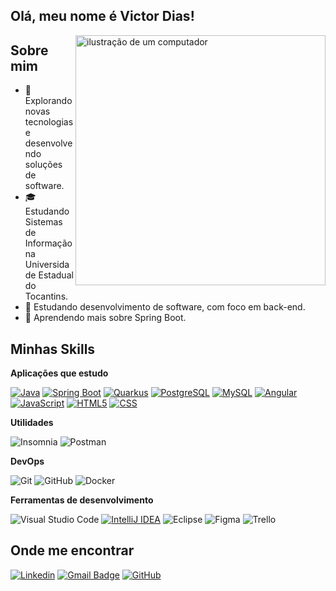 

## Olá, meu nome é Victor Dias!
<img src="https://raw.githubusercontent.com/MicaelliMedeiros/micaellimedeiros/master/image/computer-illustration.png" alt="ilustração de um computador" min-width="400px" max-width="400px" width="400px" align="right">
<h2>Sobre mim</h2>

- 🤔 Explorando novas tecnologias e desenvolvendo soluções de software.
- 🎓 Estudando Sistemas de Informação na Universidade Estadual do Tocantins.
- 💼 Estudando desenvolvimento de software, com foco em back-end.
- 🌱 Aprendendo mais sobre Spring Boot.

## Minhas Skills

**Aplicações que estudo**

[![Java](https://img.shields.io/badge/-Java-333333?style=flat&logo=Java&logoColor=007396)](URL_PARA_JAVA)
[![Spring Boot](https://img.shields.io/badge/-Spring%20Boot-333333?style=flat&logo=SpringBoot&logoColor=6DB33F)](URL_PARA_SPRING_BOOT)
[![Quarkus](https://img.shields.io/badge/-Quarkus-333333?style=flat&logo=Quarkus&logoColor=0098D3)](URL_PARA_QUARKUS)
[![PostgreSQL](https://img.shields.io/badge/-PostgreSQL-333333?style=flat&logo=PostgreSQL&logoColor=336791)](URL_PARA_POSTGRESQL)
[![MySQL](https://img.shields.io/badge/-MySQL-333333?style=flat&logo=MySQL&logoColor=4479A1)](URL_PARA_MYSQL)
[![Angular](https://img.shields.io/badge/-Angular-333333?style=flat&logo=Angular&logoColor=DD0031)](URL_PARA_ANGULAR)
[![JavaScript](https://img.shields.io/badge/-JavaScript-333333?style=flat&logo=javascript)](URL_PARA_JAVASCRIPT)
[![HTML5](https://img.shields.io/badge/-HTML5-333333?style=flat&logo=HTML5)](URL_PARA_HTML5)
[![CSS](https://img.shields.io/badge/-CSS-333333?style=flat&logo=CSS3&logoColor=1572B6)](URL_PARA_CSS)


**Utilidades**

![Insomnia](https://img.shields.io/badge/-Insomnia-333333?style=flat&logo=insomnia)
![Postman](https://img.shields.io/badge/-Postman-333333?style=flat&logo=postman)

**DevOps**

![Git](https://img.shields.io/badge/-Git-333333?style=flat&logo=git)
![GitHub](https://img.shields.io/badge/-GitHub-333333?style=flat&logo=github)
![Docker](https://img.shields.io/badge/-Docker-333333?style=flat&logo=docker)

**Ferramentas de desenvolvimento**

![Visual Studio Code](https://img.shields.io/badge/-Visual%20Studio%20Code-333333?style=flat&logo=visual-studio-code&logoColor=007ACC)
[![IntelliJ IDEA](https://img.shields.io/badge/-IntelliJ%20IDEA-333333?style=flat&logo=IntelliJ%20IDEA&logoColor=000000)](URL_PARA_INTELLIJ_IDEA)
![Eclipse](https://img.shields.io/badge/-Eclipse-333333?style=flat&logo=eclipse-ide&logoColor=2C2255)
![Figma](https://img.shields.io/badge/-Figma-333333?style=flat&logo=figma&logoColor=007ACC)
![Trello](https://img.shields.io/badge/-Trello-333333?style=flat&logo=trello&logoColor=007ACC)


## Onde me encontrar

[![Linkedin](https://img.shields.io/badge/-victoralvesdias-blue?style=flat-square&logo=Linkedin&logoColor=white&link=LINK-DO-SEU-LINKEDIN)](https://www.linkedin.com/in/victoralvesdias/)
[![Gmail Badge](https://img.shields.io/badge/-victoralvesrdias@gmail.com-006bed?style=flat-square&logo=Gmail&logoColor=white&link=mailto:SEU-EMAIL)](mailto:victoralvesrdias@gmail.com)
[![GitHub](https://img.shields.io/github/followers/iuricode?label=Follow&style=social)](https://github.com/VictorDays)
